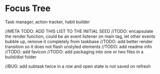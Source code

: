 # Focus Tree

Task manager, action tracker, habit builder

//META TODO: ADD THIS LIST TO THE INITIAL SEED
//TODO: encapsulate the render function, could be an event listener on main tag, let other events bubble up, remove it completely from taskbase
//TODO: add better render transition so it does not flash unstyled elements
//TODO: add readme info
//TODO: add favicon
//TODO: add packaging into one or two files in a build/dist folder

//BUG: add subtask twice in a row and open state is not saved on refresh
